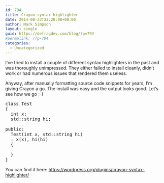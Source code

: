 ```yaml
---
id: 794
title: Crayon syntax highlighter
date: 2014-08-23T22:20:08+00:00
author: Mark Simpson
layout: single
guid: https://defragdev.com/blog/?p=794
#permalink: /?p=794
categories:
  - Uncategorized
---
```

I&#8217;ve tried to install a couple of different syntax highlighters in the past and was thoroughly unimpressed. They either failed to install cleanly, didn&#8217;t work or had numerous issues that rendered them useless.

Anyway, after manually formatting source code snippets for years, I&#8217;m giving Crayon a go. The install was easy and the output looks good. Let&#8217;s see how we go :-)

<pre class="lang:c++ decode:true" title="Snippet" data-url="test_snippet">class Test
{
  int x;
  std::string hi;

public:
  Test(int x, std::string hi)
  : x(x), hi(hi)
  {

  }
}</pre>

You can find it here: https://wordpress.org/plugins/crayon-syntax-highlighter/